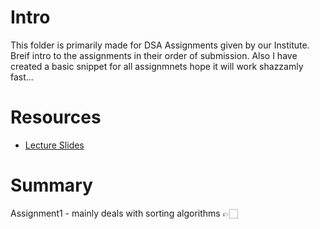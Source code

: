 # Intro
This folder is primarily made for DSA Assignments given by our Institute.
Breif intro to the assignments in their order of submission.
Also I have created a basic snippet for all assignmnets
hope it will work shazzamly fast...

# Resources
- [Lecture Slides](https://drive.google.com/drive/u/0/folders/1vdvLN8vUpzhHZb75lm0-bZlAVOacab_t)

# Summary
Assignment1 - mainly deals with sorting algorithms 👉🏻